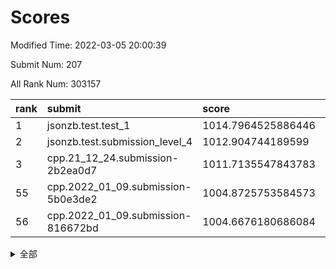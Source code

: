 # Scores

Modified Time: 2022-03-05 20:00:39

Submit Num: 207

All Rank Num: 303157

| rank |               submit               |       score        |       sigma        | pk_num |
| :--- | :--------------------------------- | :----------------- | :----------------- | :----- |
| 1    | jsonzb.test.test_1                 | 1014.7964525886446 | 0.8787717157144009 | 5854   |
| 2    | jsonzb.test.submission_level_4     | 1012.904744189599  | 0.8170898739890519 | 5864   |
| 3    | cpp.21_12_24.submission-2b2ea0d7   | 1011.7135547843783 | 0.7841788259512349 | 5858   |
| 55   | cpp.2022_01_09.submission-5b0e3de2 | 1004.8725753584573 | 0.7273136496949656 | 5861   |
| 56   | cpp.2022_01_09.submission-816672bd | 1004.6676180686084 | 0.7118783330666018 | 5853   |


<details>
<summary>全部</summary>

| rank |                 submit                 |       score        |       sigma        | pk_num |
| :--- | :------------------------------------- | :----------------- | :----------------- | :----- |
| 1    | jsonzb.test.test_1                     | 1014.7964525886446 | 0.8787717157144009 | 5854   |
| 2    | jsonzb.test.submission_level_4         | 1012.904744189599  | 0.8170898739890519 | 5864   |
| 3    | cpp.21_12_24.submission-2b2ea0d7       | 1011.7135547843783 | 0.7841788259512349 | 5858   |
| 4    | gobigger.level_3.submission_level_3_29 | 1011.6098868960498 | 0.7682725021840725 | 5862   |
| 5    | gobigger.level_3.submission_level_3_19 | 1011.406220760496  | 0.7952763980773948 | 5859   |
| 6    | gobigger.level_3.submission_level_3_42 | 1011.3587346741359 | 0.7799607224438944 | 5861   |
| 7    | gobigger.level_3.submission_level_3_26 | 1011.2536703606871 | 0.7945305729373676 | 5855   |
| 8    | gobigger.level_3.submission_level_3_23 | 1011.1593866817234 | 0.7615719802983194 | 5859   |
| 9    | gobigger.level_3.submission_level_3_49 | 1011.1439035236695 | 0.770878512446144  | 5859   |
| 10   | gobigger.level_3.submission_level_3_37 | 1011.0302665341167 | 0.7639564743706814 | 5859   |
| 11   | gobigger.level_3.submission_level_3_34 | 1010.8762628538611 | 0.7671103144454029 | 5862   |
| 12   | gobigger.level_3.submission_level_3_2  | 1010.7370750552907 | 0.7724877140747927 | 5859   |
| 13   | gobigger.level_3.submission_level_3_47 | 1010.6388605971056 | 0.7666139396313018 | 5862   |
| 14   | gobigger.level_3.submission_level_3_46 | 1010.5847863667233 | 0.7691455571056983 | 5863   |
| 15   | gobigger.level_3.submission_level_3_10 | 1010.5707708861929 | 0.747501018000032  | 5854   |
| 16   | gobigger.level_3.submission_level_3_24 | 1010.4780696943376 | 0.7843013752916591 | 5859   |
| 17   | gobigger.level_3.submission_level_3_9  | 1010.4496555811734 | 0.7551318012711858 | 5856   |
| 18   | gobigger.level_3.submission_level_3_30 | 1010.4073900760087 | 0.76131077186457   | 5859   |
| 19   | gobigger.level_3.submission_level_3_33 | 1010.3753620369835 | 0.7850944575078169 | 5858   |
| 20   | gobigger.level_3.submission_level_3_14 | 1010.06524656888   | 0.7662575210803021 | 5855   |
| 21   | gobigger.level_3.submission_level_3_1  | 1010.0559361031071 | 0.7661837683473915 | 5854   |
| 22   | gobigger.level_3.submission_level_3_38 | 1010.0546910094207 | 0.7807193943235017 | 5857   |
| 23   | gobigger.level_3.submission_level_3_20 | 1010.0246827782274 | 0.7710394545270244 | 5858   |
| 24   | gobigger.level_3.submission_level_3_16 | 1009.9484908011109 | 0.7585706733822267 | 5857   |
| 25   | gobigger.level_3.submission_level_3_0  | 1009.9043210087119 | 0.7555840496229975 | 5856   |
| 26   | gobigger.level_3.submission_level_3_40 | 1009.8518433336357 | 0.7523471993221681 | 5854   |
| 27   | gobigger.level_3.submission_level_3_43 | 1009.8423535747743 | 0.7655919142732481 | 5849   |
| 28   | gobigger.level_3.submission_level_3_44 | 1009.8268105845659 | 0.7576999318321512 | 5857   |
| 29   | gobigger.level_3.submission_level_3_27 | 1009.8148404563084 | 0.7552387362122256 | 5859   |
| 30   | gobigger.level_3.submission_level_3_5  | 1009.8099174682037 | 0.7590557310242693 | 5863   |
| 31   | gobigger.level_3.submission_level_3_41 | 1009.7687532790233 | 0.7584985493506795 | 5854   |
| 32   | gobigger.level_3.submission_level_3_45 | 1009.7673038775341 | 0.7582848736729254 | 5858   |
| 33   | gobigger.level_3.submission_level_3_28 | 1009.7476945354659 | 0.7381853492183587 | 5861   |
| 34   | gobigger.level_3.submission_level_3_8  | 1009.72815656961   | 0.7516791037605632 | 5857   |
| 35   | gobigger.level_3.submission_level_3_32 | 1009.7107307562292 | 0.7553615003543008 | 5857   |
| 36   | gobigger.level_3.submission_level_3_39 | 1009.686835513913  | 0.7435572126209563 | 5854   |
| 37   | gobigger.level_3.submission_level_3_11 | 1009.5761415225147 | 0.7477477494262325 | 5865   |
| 38   | gobigger.level_3.submission_level_3_13 | 1009.4993178761885 | 0.7573701486185522 | 5853   |
| 39   | gobigger.level_3.submission_level_3_36 | 1009.4958949459365 | 0.7584470109262981 | 5858   |
| 40   | gobigger.level_3.submission_level_3_3  | 1009.4478375580152 | 0.749408343445239  | 5856   |
| 41   | gobigger.level_3.submission_level_3_17 | 1009.4402475582659 | 0.7478294376382866 | 5855   |
| 42   | gobigger.level_3.submission_level_3_12 | 1009.4284211252701 | 0.756296299599091  | 5853   |
| 43   | gobigger.level_3.submission_level_3_35 | 1009.41167381061   | 0.7499367680545651 | 5862   |
| 44   | gobigger.level_3.submission_level_3_25 | 1009.4050404663966 | 0.7581122696130009 | 5858   |
| 45   | gobigger.level_3.submission_level_3_22 | 1009.3966586449666 | 0.7619900577748664 | 5854   |
| 46   | gobigger.level_3.submission_level_3_6  | 1009.3864450470109 | 0.7379649205792013 | 5859   |
| 47   | gobigger.level_3.submission_level_3_7  | 1009.3224637628645 | 0.7542836724010727 | 5853   |
| 48   | gobigger.level_3.submission_level_3_21 | 1009.2627819175865 | 0.7523080264162608 | 5863   |
| 49   | gobigger.level_3.submission_level_3_15 | 1009.154791411918  | 0.7402866935124822 | 5851   |
| 50   | gobigger.level_3.submission_level_3_18 | 1009.1361853476536 | 0.7477357691888745 | 5858   |
| 51   | gobigger.level_3.submission_level_3_48 | 1009.1222332167425 | 0.7613525460926243 | 5853   |
| 52   | gobigger.level_3.submission_level_3_4  | 1008.7802933803198 | 0.7490702983126454 | 5863   |
| 53   | gobigger.level_3.submission_level_3_31 | 1008.7552482992492 | 0.7547035972235167 | 5862   |
| 54   | gobigger.level_1.submission_level_1_35 | 1005.2843266824234 | 0.7140422220686956 | 5863   |
| 55   | cpp.2022_01_09.submission-5b0e3de2     | 1004.8725753584573 | 0.7273136496949656 | 5861   |
| 56   | cpp.2022_01_09.submission-816672bd     | 1004.6676180686084 | 0.7118783330666018 | 5853   |
| 57   | gobigger.level_1.submission_level_1_3  | 1004.6035857545693 | 0.7214895396401859 | 5860   |
| 58   | gobigger.level_1.submission_level_1_38 | 1004.2642509851855 | 0.7073158768041259 | 5857   |
| 59   | gobigger.level_1.submission_level_1_31 | 1004.1067399195467 | 0.7191311581132499 | 5859   |
| 60   | gobigger.level_1.submission_level_1_28 | 1004.1030669935996 | 0.714083237930448  | 5855   |
| 61   | gobigger.level_1.submission_level_1_36 | 1004.1028418064609 | 0.7188058056210861 | 5858   |
| 62   | gobigger.level_1.submission_level_1_22 | 1004.0143517730373 | 0.7094683670285364 | 5854   |
| 63   | gobigger.level_1.submission_level_1_24 | 1004.0121296708028 | 0.7144761732019765 | 5855   |
| 64   | gobigger.level_1.submission_level_1_16 | 1003.8656439234966 | 0.7135168243412696 | 5858   |
| 65   | gobigger.level_1.submission_level_1_23 | 1003.7991122557258 | 0.7098386409405357 | 5860   |
| 66   | gobigger.level_1.submission_level_1_32 | 1003.7571771098189 | 0.7203254022562519 | 5860   |
| 67   | gobigger.level_1.submission_level_1_5  | 1003.7566589519815 | 0.7148970196991549 | 5859   |
| 68   | gobigger.level_1.submission_level_1_2  | 1003.7039427164186 | 0.7281787666231275 | 5858   |
| 69   | gobigger.level_1.submission_level_1_44 | 1003.6696058717955 | 0.7301373689066762 | 5855   |
| 70   | gobigger.level_1.submission_level_1_1  | 1003.6522395894197 | 0.7296612075356717 | 5860   |
| 71   | gobigger.level_1.submission_level_1_49 | 1003.6273420543554 | 0.711445985131253  | 5859   |
| 72   | gobigger.level_1.submission_level_1_8  | 1003.6165541919468 | 0.7097477452943634 | 5854   |
| 73   | gobigger.level_1.submission_level_1_37 | 1003.601627924457  | 0.715839320553114  | 5859   |
| 74   | gobigger.level_1.submission_level_1_26 | 1003.5827971441713 | 0.7118784914658923 | 5859   |
| 75   | gobigger.level_1.submission_level_1_20 | 1003.5785077815035 | 0.7110504750501588 | 5855   |
| 76   | gobigger.level_1.submission_level_1_14 | 1003.5595286156065 | 0.7199598003563535 | 5856   |
| 77   | gobigger.level_1.submission_level_1_4  | 1003.4827877340347 | 0.7156633680918946 | 5866   |
| 78   | gobigger.level_1.submission_level_1_19 | 1003.4272998590669 | 0.7118279728759461 | 5860   |
| 79   | gobigger.level_1.submission_level_1_41 | 1003.3611077569407 | 0.7065628323816231 | 5859   |
| 80   | gobigger.level_1.submission_level_1_45 | 1003.3027798019741 | 0.7221284991986027 | 5859   |
| 81   | gobigger.level_1.submission_level_1_39 | 1003.2434610782412 | 0.7128985462386824 | 5853   |
| 82   | gobigger.level_1.submission_level_1_25 | 1003.2249779241193 | 0.7102398139177559 | 5861   |
| 83   | gobigger.level_1.submission_level_1_27 | 1003.2176972116508 | 0.7133370541721169 | 5859   |
| 84   | gobigger.level_1.submission_level_1_21 | 1003.1902354896133 | 0.7162195593400458 | 5855   |
| 85   | gobigger.level_1.submission_level_1_40 | 1002.9490538108236 | 0.7110164463853385 | 5856   |
| 86   | gobigger.level_1.submission_level_1_12 | 1002.9415478873166 | 0.7113932113866671 | 5857   |
| 87   | gobigger.level_1.submission_level_1_6  | 1002.8456257379602 | 0.7088036553888998 | 5861   |
| 88   | gobigger.level_1.submission_level_1_34 | 1002.7505744335439 | 0.7147587992830293 | 5853   |
| 89   | gobigger.level_1.submission_level_1_11 | 1002.7305357435773 | 0.7137306418302782 | 5860   |
| 90   | gobigger.level_1.submission_level_1_43 | 1002.6894355619829 | 0.7162225244995392 | 5860   |
| 91   | gobigger.level_1.submission_level_1_9  | 1002.6382496558917 | 0.6980726584241205 | 5865   |
| 92   | gobigger.level_1.submission_level_1_7  | 1002.61075029457   | 0.7113110668437418 | 5861   |
| 93   | gobigger.level_1.submission_level_1_15 | 1002.5989614277685 | 0.7191118601984409 | 5858   |
| 94   | gobigger.level_1.submission_level_1_33 | 1002.5842218303699 | 0.7217301990259112 | 5857   |
| 95   | gobigger.level_1.submission_level_1_18 | 1002.5550670619994 | 0.7169381143273696 | 5859   |
| 96   | gobigger.level_1.submission_level_1_42 | 1002.4140825492876 | 0.7050716072393354 | 5861   |
| 97   | gobigger.level_1.submission_level_1_46 | 1002.3256295898266 | 0.7074476972944685 | 5854   |
| 98   | gobigger.level_1.submission_level_1_13 | 1002.3069637395632 | 0.7035869018486015 | 5854   |
| 99   | gobigger.level_1.submission_level_1_48 | 1002.2337758676256 | 0.7211564764984734 | 5861   |
| 100  | gobigger.level_1.submission_level_1_47 | 1002.2207491329413 | 0.7130581389903803 | 5860   |
| 101  | gobigger.level_1.submission_level_1_0  | 1001.9773589525208 | 0.708566350478903  | 5853   |
| 102  | gobigger.level_1.submission_level_1_10 | 1001.969957420835  | 0.708118890354683  | 5861   |
| 103  | gobigger.level_1.submission_level_1_17 | 1001.8711775165486 | 0.7086661656462353 | 5858   |
| 104  | gobigger.level_1.submission_level_1_30 | 1001.578871833767  | 0.7092244338083067 | 5856   |
| 105  | gobigger.level_1.submission_level_1_29 | 1001.4250777277057 | 0.7298448430903223 | 5858   |
| 106  | gobigger.random.submission_random_28   | 998.983882511261   | 0.696258429793532  | 5858   |
| 107  | gobigger.random.submission_random_40   | 997.4534857268931  | 0.7012496332830342 | 5861   |
| 108  | gobigger.random.submission_random_1    | 997.2835192973881  | 0.7083445615469554 | 5860   |
| 109  | gobigger.random.submission_random_36   | 997.0550372111854  | 0.7067061913852163 | 5861   |
| 110  | gobigger.random.submission_random_15   | 996.8801096221064  | 0.7091008205235705 | 5861   |
| 111  | gobigger.random.submission_random_14   | 996.7648045342355  | 0.718856366512879  | 5859   |
| 112  | gobigger.random.submission_random_32   | 996.7360903114466  | 0.708747207594519  | 5857   |
| 113  | gobigger.random.submission_random_13   | 996.6731190681035  | 0.7108483919998694 | 5860   |
| 114  | gobigger.random.submission_random_20   | 996.6065219488434  | 0.7008759012667904 | 5859   |
| 115  | gobigger.random.submission_random_24   | 996.5802098170741  | 0.710896315343367  | 5854   |
| 116  | gobigger.random.submission_random_38   | 996.4571261997046  | 0.7289180399528403 | 5860   |
| 117  | gobigger.random.submission_random_47   | 996.4275988744233  | 0.72025727250869   | 5858   |
| 118  | gobigger.random.submission_random_23   | 996.403521324759   | 0.7084704051441363 | 5860   |
| 119  | gobigger.random.submission_random_4    | 996.3429321456973  | 0.7055777947760823 | 5861   |
| 120  | gobigger.random.submission_random_49   | 996.3359772054795  | 0.7150433530648446 | 5860   |
| 121  | gobigger.random.submission_random_41   | 996.2985557025734  | 0.7093345078011671 | 5860   |
| 122  | gobigger.random.submission_random_46   | 996.2566389891622  | 0.7067742475344297 | 5860   |
| 123  | gobigger.random.submission_random_22   | 996.1860637726919  | 0.713004877634599  | 5860   |
| 124  | gobigger.random.submission_random_25   | 996.1629693470709  | 0.7258608917861646 | 5856   |
| 125  | gobigger.random.submission_random_0    | 996.1514529135349  | 0.7048980219159231 | 5857   |
| 126  | gobigger.random.submission_random_29   | 996.1500664027725  | 0.7020733185697933 | 5856   |
| 127  | gobigger.random.submission_random_2    | 996.1362681123237  | 0.721414965872048  | 5852   |
| 128  | gobigger.random.submission_random_6    | 996.0307337096579  | 0.7259557797719017 | 5858   |
| 129  | gobigger.random.submission_random_5    | 995.9949262006096  | 0.7094679303772221 | 5858   |
| 130  | gobigger.random.submission_random_31   | 995.9634942647208  | 0.7084458259420148 | 5859   |
| 131  | gobigger.random.submission_random_43   | 995.9486364385974  | 0.7156257838578058 | 5863   |
| 132  | gobigger.random.submission_random_45   | 995.8935522519895  | 0.7182439650325452 | 5861   |
| 133  | gobigger.random.submission_random_27   | 995.8465630061932  | 0.7080092995178086 | 5859   |
| 134  | gobigger.random.submission_random_42   | 995.8432353518781  | 0.7188356564108277 | 5862   |
| 135  | gobigger.random.submission_random_35   | 995.8417953925813  | 0.7177943949476434 | 5855   |
| 136  | gobigger.random.submission_random_11   | 995.8402168092906  | 0.7191683597515678 | 5861   |
| 137  | gobigger.random.submission_random_3    | 995.8256230166049  | 0.7140725469395218 | 5857   |
| 138  | gobigger.random.submission_random_21   | 995.7505259670058  | 0.715479834313476  | 5857   |
| 139  | gobigger.random.submission_random_12   | 995.7466529726984  | 0.7070812598118166 | 5856   |
| 140  | gobigger.random.submission_random_26   | 995.6336669889805  | 0.7007990593588457 | 5855   |
| 141  | gobigger.random.submission_random_18   | 995.6327311346404  | 0.722671979794467  | 5859   |
| 142  | gobigger.random.submission_random_37   | 995.5898435054817  | 0.7065010075526641 | 5859   |
| 143  | gobigger.random.submission_random_44   | 995.5680194310606  | 0.7162861181003066 | 5857   |
| 144  | gobigger.random.submission_random_10   | 995.5045651962172  | 0.7180470088204524 | 5861   |
| 145  | gobigger.random.submission_random_7    | 995.4992601208219  | 0.7073738316427769 | 5862   |
| 146  | gobigger.random.submission_random_30   | 995.4324843056096  | 0.7100386381658415 | 5855   |
| 147  | gobigger.random.submission_random_48   | 995.3890139607412  | 0.7314183691122044 | 5861   |
| 148  | gobigger.random.submission_random_34   | 995.3388966364288  | 0.7181576269216358 | 5859   |
| 149  | gobigger.random.submission_random_17   | 995.2929240852482  | 0.7152866137040156 | 5860   |
| 150  | gobigger.random.submission_random_16   | 995.2498041161253  | 0.7200441522191965 | 5857   |
| 151  | gobigger.random.submission_random_33   | 995.2296897867187  | 0.715946736913065  | 5860   |
| 152  | gobigger.random.submission_random_8    | 995.1453092939577  | 0.7136323733026172 | 5856   |
| 153  | gobigger.random.submission_random_39   | 995.0838214601073  | 0.7253980789581367 | 5860   |
| 154  | gobigger.random.submission_random_19   | 994.5351404889425  | 0.7061802867883756 | 5857   |
| 155  | gobigger.random.submission_random_9    | 994.1005545778536  | 0.7136135956182348 | 5854   |
| 156  | gobigger.level_2.submission_level_2_48 | 993.611105435208   | 0.7342823730355769 | 5857   |
| 157  | gobigger.level_2.submission_level_2_19 | 993.4504368769066  | 0.7215289987224258 | 5863   |
| 158  | gobigger.level_2.submission_level_2_43 | 993.2623447213192  | 0.7338297824286418 | 5855   |
| 159  | gobigger.level_2.submission_level_2_25 | 993.2497045258654  | 0.7337774129956439 | 5860   |
| 160  | gobigger.level_2.submission_level_2_33 | 993.2173391621802  | 0.7429745201368717 | 5859   |
| 161  | gobigger.level_2.submission_level_2_8  | 993.1551898288886  | 0.7400055003831187 | 5863   |
| 162  | gobigger.level_2.submission_level_2_38 | 993.1330978475762  | 0.7452282398453356 | 5855   |
| 163  | gobigger.level_2.submission_level_2_9  | 993.1270241591941  | 0.7360235566067763 | 5861   |
| 164  | gobigger.level_2.submission_level_2_39 | 993.1106830274722  | 0.7370084844697398 | 5861   |
| 165  | gobigger.level_2.submission_level_2_40 | 993.1029899929184  | 0.7329613583825866 | 5856   |
| 166  | gobigger.level_2.submission_level_2_11 | 992.9473015672341  | 0.7567763796672097 | 5858   |
| 167  | gobigger.level_2.submission_level_2_16 | 992.9182430171136  | 0.7407790088589515 | 5854   |
| 168  | gobigger.level_2.submission_level_2_27 | 992.8863754937101  | 0.7341470334493987 | 5859   |
| 169  | gobigger.level_2.submission_level_2_7  | 992.7592097558587  | 0.7515411257724104 | 5856   |
| 170  | gobigger.level_2.submission_level_2_10 | 992.6913844344949  | 0.7350172297500058 | 5856   |
| 171  | gobigger.level_2.submission_level_2_36 | 992.686589616805   | 0.7501196639997301 | 5861   |
| 172  | gobigger.level_2.submission_level_2_31 | 992.6263583962401  | 0.7445788503867697 | 5862   |
| 173  | gobigger.level_2.submission_level_2_41 | 992.5787832454931  | 0.7443370866361491 | 5850   |
| 174  | gobigger.level_2.submission_level_2_17 | 992.5554113353842  | 0.7607722525860104 | 5857   |
| 175  | gobigger.level_2.submission_level_2_24 | 992.5006645134971  | 0.7549058050509893 | 5858   |
| 176  | gobigger.level_2.submission_level_2_15 | 992.4384461338105  | 0.7457422740606982 | 5855   |
| 177  | gobigger.level_2.submission_level_2_49 | 992.1567742908859  | 0.7473605596486453 | 5856   |
| 178  | gobigger.level_2.submission_level_2_6  | 992.027947990137   | 0.7523671467088145 | 5861   |
| 179  | gobigger.level_2.submission_level_2_23 | 992.0231096273831  | 0.7408569096452733 | 5859   |
| 180  | gobigger.level_2.submission_level_2_34 | 992.0209243226326  | 0.7457577710709639 | 5857   |
| 181  | gobigger.level_2.submission_level_2_46 | 991.9904801507778  | 0.7406228887627954 | 5857   |
| 182  | gobigger.level_2.submission_level_2_44 | 991.9448570468843  | 0.735938228381529  | 5856   |
| 183  | gobigger.level_2.submission_level_2_22 | 991.917155948436   | 0.7327357264226575 | 5862   |
| 184  | gobigger.level_2.submission_level_2_28 | 991.8441054896974  | 0.7402240597142821 | 5856   |
| 185  | gobigger.level_2.submission_level_2_45 | 991.831570447046   | 0.7516412302476216 | 5854   |
| 186  | gobigger.level_2.submission_level_2_26 | 991.7958302091254  | 0.7538748211403599 | 5857   |
| 187  | gobigger.level_2.submission_level_2_29 | 991.6935869189175  | 0.7550388644795332 | 5862   |
| 188  | gobigger.level_2.submission_level_2_5  | 991.6913328624529  | 0.7678790881535822 | 5860   |
| 189  | gobigger.level_2.submission_level_2_12 | 991.6456326372879  | 0.7465142315230522 | 5859   |
| 190  | gobigger.level_2.submission_level_2_14 | 991.6288752237158  | 0.747515549360062  | 5853   |
| 191  | gobigger.level_2.submission_level_2_4  | 991.6127143119213  | 0.7467432832742343 | 5861   |
| 192  | gobigger.level_2.submission_level_2_13 | 991.6063177468216  | 0.7439000503345684 | 5856   |
| 193  | gobigger.level_2.submission_level_2_20 | 991.5917944514845  | 0.7502292315860808 | 5857   |
| 194  | gobigger.level_2.submission_level_2_0  | 991.553015332008   | 0.7357645281629698 | 5857   |
| 195  | gobigger.level_2.submission_level_2_21 | 991.5459010112902  | 0.761527732964764  | 5859   |
| 196  | gobigger.level_2.submission_level_2_47 | 991.5178515844201  | 0.7437879383034366 | 5858   |
| 197  | gobigger.level_2.submission_level_2_37 | 991.4508814762628  | 0.7398466862279491 | 5861   |
| 198  | gobigger.level_2.submission_level_2_42 | 991.423976145215   | 0.7513211337887935 | 5859   |
| 199  | gobigger.level_2.submission_level_2_35 | 991.38754648812    | 0.761796180737113  | 5863   |
| 200  | gobigger.level_2.submission_level_2_18 | 991.3571252087906  | 0.7437819622460672 | 5859   |
| 201  | gobigger.level_2.submission_level_2_1  | 991.291436627774   | 0.7505097479103702 | 5862   |
| 202  | gobigger.level_2.submission_level_2_30 | 990.8411088261114  | 0.7592531123166713 | 5855   |
| 203  | gobigger.level_2.submission_level_2_2  | 990.5762888196984  | 0.7494206343184402 | 5860   |
| 204  | gobigger.level_2.submission_level_2_32 | 990.5758810904844  | 0.7719587847441447 | 5860   |
| 205  | gobigger.level_2.submission_level_2_3  | 989.2042922206646  | 0.7872314289555469 | 5853   |
| 206  | gobigger.none.submission_none_1        | 977.4050070781018  | 1.3647741892419558 | 5859   |
| 207  | gobigger.none.submission_none_0        | 977.0157000651849  | 1.2783072922086236 | 5859   |

</details>